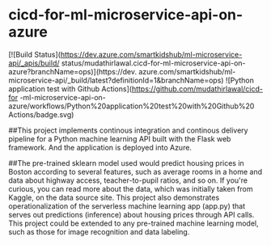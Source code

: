 # cicd-for-ml-microservice-api-on-azure
[![Build Status](https://dev.azure.com/smartkidshub/ml-microservice-api/_apis/build/
status/mudathirlawal.cicd-for-ml-microservice-api-on-azure?branchName=ops)](https://dev.
azure.com/smartkidshub/ml-microservice-api/_build/latest?definitionId=1&branchName=ops)
![Python application test with Github Actions](https://github.com/mudathirlawal/cicd-for
-ml-microservice-api-on-azure/workflows/Python%20application%20test%20with%20Github%20
Actions/badge.svg)

##This project implements continous integration and continous delivery pipeline 
for a Python machine learning API built with the Flask web framework. And the 
application is deployed into Azure.  

##The pre-trained sklearn model used would predict housing prices in Boston according 
to several features, such as average rooms in a home and data about highway access, 
teacher-to-pupil ratios, and so on. If you're curious, you can read more about the 
data, which was initially taken from Kaggle, on the data source site. This project 
also demonstrates operationalization of the serverless machine learning app (app.py) 
that serves out predictions (inference) about housing prices through API calls. 
This project could be extended to any pre-trained machine learning model, such as 
those for image recognition and data labeling.
